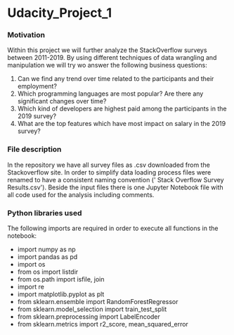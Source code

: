 # Udacity_Project_1

### Motivation
Within this project we will further analyze the StackOverflow surveys between 2011-2019. By using different techniques of data wrangling and manipulation we will try wo answer the following business questions:

1. Can we find any trend over time related to the participants and their employment?
2. Which programming languages are most popular? Are there any significant changes over time?
3. Which kind of developers are highest paid among the participants in the 2019 survey?
4. What are the top features which have most impact on salary in the 2019 survey?

### File description
In the repository we have all survey files as .csv downloaded from the Stackoverflow site. In order to simplify data loading process files were renamed to have a consistent naming convention ('<year> Stack Overflow Survey Results.csv'). Beside the input files there is one Jupyter Notebook file with all code used for the analysis including comments.
  
### Python libraries used
The following imports are required in order to execute all functions in the notebook:
- import numpy as np
- import pandas as pd
- import os
- from os import listdir
- from os.path import isfile, join
- import re
- import matplotlib.pyplot as plt
- from sklearn.ensemble import RandomForestRegressor
- from sklearn.model_selection import train_test_split
- from sklearn.preprocessing import LabelEncoder
- from sklearn.metrics import r2_score, mean_squared_error
